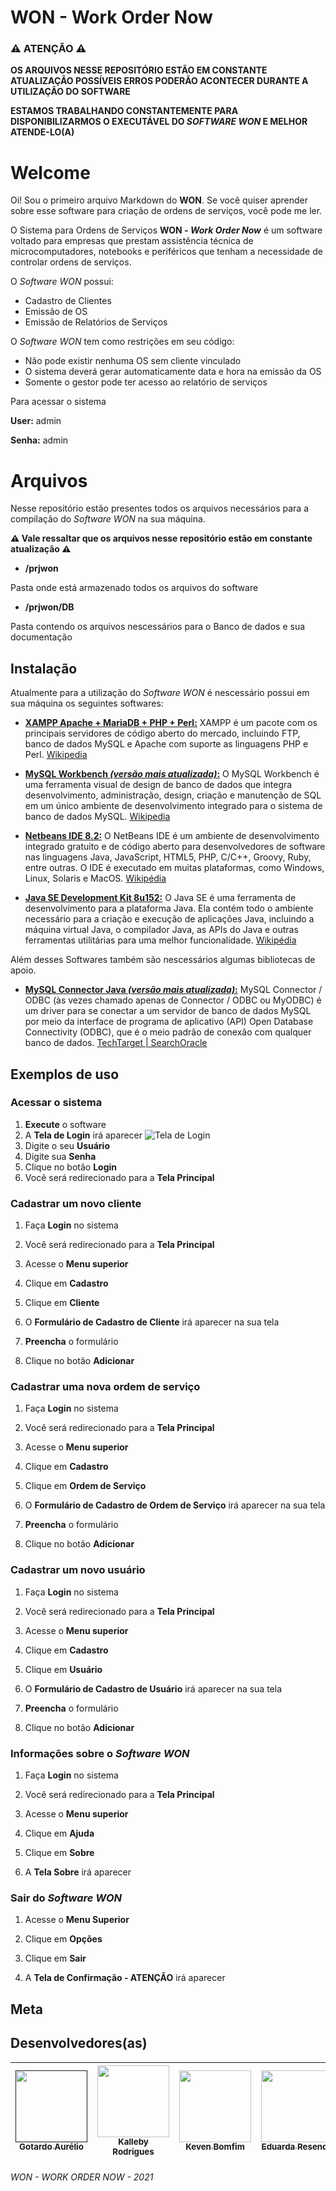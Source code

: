 # WON - Work Order Now
### ⚠ ATENÇÃO ⚠
**OS ARQUIVOS NESSE REPOSITÓRIO ESTÃO EM CONSTANTE ATUALIZAÇÃO POSSÍVEIS ERROS PODERÃO ACONTECER DURANTE A UTILIZAÇÃO DO SOFTWARE**

**ESTAMOS TRABALHANDO CONSTANTEMENTE PARA DISPONIBILIZARMOS O EXECUTÁVEL DO _SOFTWARE WON_ E MELHOR ATENDE-LO(A)**

# Welcome

Oi! Sou o primeiro arquivo Markdown do **WON**. Se você quiser aprender sobre esse software para criação de ordens de serviços, você pode me ler. 

O Sistema para Ordens de Serviços **WON - _Work Order Now_** é um software voltado para empresas que prestam assistência técnica de microcomputadores, notebooks e periféricos que tenham a necessidade de controlar ordens de serviços.

O _Software WON_ possui: 

* Cadastro de Clientes
* Emissão de OS
* Emissão de Relatórios de Serviços

O _Software WON_ tem como restrições em seu código:

* Não pode existir nenhuma OS sem cliente vinculado
* O sistema deverá gerar automaticamente data e hora na emissão da OS
* Somente o gestor pode ter acesso ao relatório de serviços

Para acessar o sistema

**User:** admin

**Senha:** admin

# Arquivos
Nesse repositório estão presentes todos os arquivos necessários para a compilação do _Software WON_ na sua máquina. 

**⚠ Vale ressaltar que os arquivos nesse repositório estão em constante atualização ⚠**

* **/prjwon**

Pasta onde está armazenado todos os arquivos do software

* **/prjwon/DB**

Pasta contendo os arquivos nescessários para o Banco de dados e sua documentação

## Instalação

Atualmente para a utilização do _Software WON_ é nescessário possui em sua máquina os seguintes softwares:

* **[XAMPP Apache + MariaDB + PHP + Perl:](https://www.apachefriends.org/pt_br/index.html)** XAMPP é um pacote com os principais servidores de código aberto do mercado, incluindo FTP, banco de dados MySQL e Apache com suporte as linguagens PHP e Perl. [Wikipedia](https://pt.wikipedia.org/wiki/XAMPP)

* **[MySQL Workbench _(versão mais atualizada)_:](https://dev.mysql.com/downloads/workbench/)** O MySQL Workbench é uma ferramenta visual de design de banco de dados que integra desenvolvimento, administração, design, criação e manutenção de SQL em um único ambiente de desenvolvimento integrado para o sistema de banco de dados MySQL. [Wikipedia](https://en.wikipedia.org/wiki/MySQL_Workbench)

* **[Netbeans IDE 8.2:](https://www.oracle.com/technetwork/java/javase/downloads/jdk-netbeans-jsp-3413139-esa.html)** O NetBeans IDE é um ambiente de desenvolvimento integrado gratuito e de código aberto para desenvolvedores de software nas linguagens Java, JavaScript, HTML5, PHP, C/C++, Groovy, Ruby, entre outras. O IDE é executado em muitas plataformas, como Windows, Linux, Solaris e MacOS. [Wikipédia](https://pt.wikipedia.org/wiki/NetBeans)

* **[Java SE Development Kit 8u152:](https://www.oracle.com/br/java/technologies/javase/javase8-archive-downloads.html)** O Java SE é uma ferramenta de desenvolvimento para a plataforma Java. Ela contém todo o ambiente necessário para a criação e execução de aplicações Java, incluindo a máquina virtual Java, o compilador Java, as APIs do Java e outras ferramentas utilitárias para uma melhor funcionalidade. [Wikipédia](https://pt.wikipedia.org/wiki/Java_Platform,_Standard_Edition)

Além desses Softwares também são nescessários algumas bibliotecas de apoio.

* **[MySQL Connector Java _(versão mais atualizada)_:]()** MySQL Connector / ODBC (às vezes chamado apenas de Connector / ODBC ou MyODBC) é um driver para se conectar a um servidor de banco de dados MySQL por meio da interface de programa de aplicativo (API) Open Database Connectivity (ODBC), que é o meio padrão de conexão com qualquer banco de dados. [TechTarget | SearchOracle](https://searchoracle.techtarget.com/definition/MySQL-Connector-ODBC-Connector-ODBC-or-MyODBC) 

## Exemplos de uso

<!-- Nessa versão do projeto é necessário possuir todos os Softwares de Apoio acima instalados em sua máquina.
Logo após instalados todos os softwares é nescessário criar o banco de dados em sua máquina para isso iremos utilizar o **MySQL WorkBench** e o arquivo **banco.sql** que se encontra na pasta **/prjwon/BD**.

Para conectar ao banco basta adicionar o driver **MySQL Connector J** ao projeto. -->

<!-- Passo 1 -->
### Acessar o sistema<!-- Passo1-->

1. **Execute** o software
2. A **Tela de Login** irá aparecer
![Tela de Login](https://ibb.co/rfdZ36D)
3. Digite o seu **Usuário**
4. Digite sua **Senha**
5. Clique no botão **Login**
6. Você será redirecionado para a **Tela Principal**

<!-- Passo 2 -->
### Cadastrar um novo cliente

1. Faça **Login** no sistema
<!-- Tentar Inserir uma imagem -->
2. Você será redirecionado para a **Tela Principal**
<!-- Tentar Inserir uma imagem -->
3. Acesse o **Menu superior**
<!-- Tentar Inserir uma imagem -->
4. Clique em **Cadastro**
<!-- Tentar Inserir uma imagem -->
5. Clique em **Cliente**
<!-- Tentar Inserir uma imagem -->
6. O **Formulário de Cadastro de Cliente** irá aparecer na sua tela
<!-- Tentar Inserir uma imagem -->
7. **Preencha** o formulário
<!-- Tentar Inserir uma imagem -->
8. Clique no botão **Adicionar**
<!-- Tentar Inserir uma imagem -->

<!-- Passo 3 -->
### Cadastrar uma nova ordem de serviço

1. Faça **Login** no sistema
<!-- Tentar Inserir uma imagem -->
2. Você será redirecionado para a **Tela Principal**
<!-- Tentar Inserir uma imagem -->
3. Acesse o **Menu superior**
<!-- Tentar Inserir uma imagem -->
4. Clique em **Cadastro**
<!-- Tentar Inserir uma imagem -->
5. Clique em **Ordem de Serviço**
<!-- Tentar Inserir uma imagem -->
6. O **Formulário de Cadastro de Ordem de Serviço** irá aparecer na sua tela
<!-- Tentar Inserir uma imagem -->
7. **Preencha** o formulário
<!-- Tentar Inserir uma imagem -->
8. Clique no botão **Adicionar**
<!-- Tentar Inserir uma imagem -->

<!-- Passo 4 -->
### Cadastrar um novo usuário

1. Faça **Login** no sistema
<!-- Tentar Inserir uma imagem -->
2. Você será redirecionado para a **Tela Principal**
<!-- Tentar Inserir uma imagem -->
3. Acesse o **Menu superior**
<!-- Tentar Inserir uma imagem -->
4. Clique em **Cadastro**
<!-- Tentar Inserir uma imagem -->
5. Clique em **Usuário**
<!-- Tentar Inserir uma imagem -->
6. O **Formulário de Cadastro de Usuário** irá aparecer na sua tela
<!-- Tentar Inserir uma imagem -->
7. **Preencha** o formulário
<!-- Tentar Inserir uma imagem -->
8. Clique no botão **Adicionar**
<!-- Tentar Inserir uma imagem -->

<!-- Passo 5 -->
### Informações sobre o _Software WON_

1. Faça **Login** no sistema
<!-- Tentar Inserir uma imagem -->
2. Você será redirecionado para a **Tela Principal**
<!-- Tentar Inserir uma imagem -->
3. Acesse o **Menu superior**
<!-- Tentar Inserir uma imagem -->
4. Clique em **Ajuda**
<!-- Tentar Inserir uma imagem -->
5. Clique em **Sobre**
<!-- Tentar Inserir uma imagem -->
6. A **Tela Sobre** irá aparecer
<!-- Tentar Inserir uma imagem -->

<!-- Passo 6 -->
### Sair do _Software WON_

1. Acesse o **Menu Superior**
<!-- Tentar Inserir uma imagem -->
2. Clique em **Opções**
<!-- Tentar Inserir uma imagem -->
3. Clique em **Sair**
<!-- Tentar Inserir uma imagem -->
4. A **Tela de Confirmação - ATENÇÃO** irá aparecer
<!-- Tentar Inserir uma imagem -->

## Meta

## Desenvolvedores(as)

[<img src="" width=115 > <br> <sub> Gotardo Aurélio </sub>]() | [<img src="https://avatars.githubusercontent.com/u/80918685?v=4" width=115 > <br> <sub> Kalleby Rodrigues </sub>](https://github.com/Kalleby-Rodrigues) | [<img src="https://avatars.githubusercontent.com/u/72482960?v=4" width=115 > <br> <sub> Keven Bomfim </sub>](https://github.com/kevenbomfim/) | [<img src="https://avatars.githubusercontent.com/u/75273692?v=4" width=115 > <br> <sub> Eduarda Resende </sub>](https://github.com/eduardaresend) | [<img src="https://avatars.githubusercontent.com/u/81035219?v=4" width=115 > <br> <sub> Perla Oliveira </sub>](https://github.com/Perlapjlo)
:------: | :------: | :-------: | :-------: | :-------:

###### WON - WORK ORDER NOW - 2021